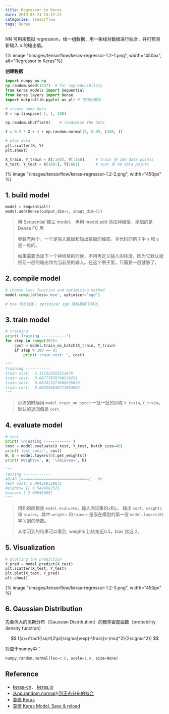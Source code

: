 ```yaml
---
title: Regressor in Keras
date: 2019-08-21 13:17:21
categories: tensorflow
tags: keras
---
```


NN 可用来模拟 regression，给一组数据，用一条线对数据进行拟合，并可预测新输入 x 的输出值。

<!-- more -->

{% image "/images/tensorflow/keras-regressor-1.2-1.png", width="450px", alt="Regressor in Keras"%}

**创建数据**

```python
import numpy as np
np.random.seed(1337)  # for reproducibility
from keras.models import Sequential
from keras.layers import Dense
import matplotlib.pyplot as plt # 可视化模块

# create some data
X = np.linspace(-1, 1, 200)

np.random.shuffle(X)    # randomize the data

Y = 0.5 * X + 2 + np.random.normal(0, 0.05, (200, ))
```


```python
# plot data
plt.scatter(X, Y)
plt.show()

X_train, Y_train = X[:160], Y[:160]     # train 前 160 data points
X_test, Y_test = X[160:], Y[160:]       # test 后 40 data points
```

{% image "/images/tensorflow/keras-regressor-1.2-2.png", width="450px" %}

## 1. build model


```python
model = Sequential()
model.add(Dense(output_dim=1, input_dim=1))
```
      
> 用 Sequential 建立 model， 再用 model.add 添加神经层，添加的是 Dense FC 层
>
> 参数有两个，一个是输入数据和输出数据的维度，本代码的例子中 x 和 y 是一维的。
>
> 如果需要添加下一个神经层的时候，不用再定义输入的纬度，因为它默认就把前一层的输出作为当前层的输入。在这个例子里，只需要一层就够了。

## 2. compile model

```python
# choose loss function and optimizing method
model.compile(loss='mse', optimizer='sgd')

# mse 均方误差； optimizer sgd 随机梯度下降法.
```

## 3. train model


```python
# training
print('Training -----------')
for step in range(301):
    cost = model.train_on_batch(X_train, Y_train)
    if step % 100 == 0:
        print('train cost: ', cost)

"""
Training -----------
train cost:  4.111329555511475
train cost:  0.08777070790529251
train cost:  0.007415373809635639
train cost:  0.003544030711054802
"""
```

> 训练的时候用 `model.train_on_batch` 一批一批的训练 `X_train`, `Y_train`。默认的返回值是 `cost`.

## 4. evaluate model


```python
# test
print('\nTesting ------------')
cost = model.evaluate(X_test, Y_test, batch_size=40)
print('test cost:', cost)
W, b = model.layers[0].get_weights()
print('Weights=', W, '\nbiases=', b)

"""
Testing ------------
40/40 [==============================] - 0s
test cost: 0.004269329831
Weights= [[ 0.54246825]] 
biases= [ 2.00056005]
"""
```

> 用到的函数是 `model.evaluate`，输入测试集的`x`和`y`， 输出 `cost`，`weights` 和 `biases`。其中 `weights` 和 `biases` 是取在模型的第一层 `model.layers[0]` 学习到的参数。
> 
> 从学习到的结果可以看到, weights 比较接近0.5，bias 接近 2。

## 5. Visualization


```python
# plotting the prediction
Y_pred = model.predict(X_test)
plt.scatter(X_test, Y_test)
plt.plot(X_test, Y_pred)
plt.show()

```

{% image "/images/tensorflow/keras-regressor-1.2-3.png", width="450px" %}

## 6. Gaussian Distribution

先看伟大的高斯分布（Gaussian Distribution）的概率密度函数（probability density function）

$$
f(x)=\frac1{\sqrt{2\pi}\sigma}\exp(-\frac{(x-\mu)^2}{2\sigma^2})
$$

对应于numpy中：

```python
numpy.random.normal(loc=0.0, scale=1.0, size=None)
```

## Reference

- [keras-cn][1]、 [keras.io][2]
- [从np.random.normal()到正态分布的拟合][3]
- [莫烦 Keras][4]
- [莫烦 Keras Model, Save & reload][5]

[1]: https://keras-cn.readthedocs.io/en/latest/backend/
[2]: https://keras.io/
[3]: https://blog.csdn.net/lanchunhui/article/details/50163669
[4]: https://morvanzhou.github.io/tutorials/machine-learning/keras/
[5]: https://morvanzhou.github.io/tutorials/machine-learning/keras/3-1-save/
[6]: https://www.cnblogs.com/vipyoumay/p/ner-chinese-keras.html